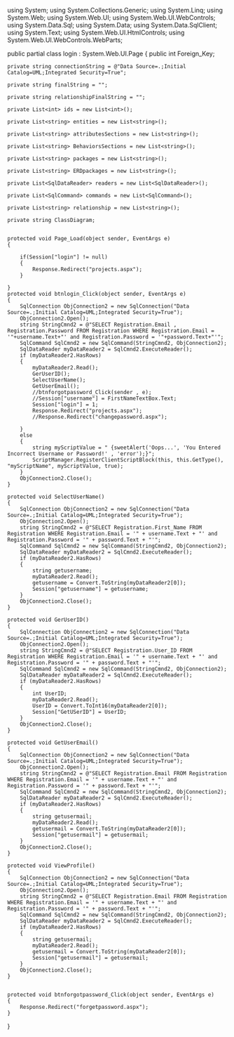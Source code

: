 using System;
using System.Collections.Generic;
using System.Linq;
using System.Web;
using System.Web.UI;
using System.Web.UI.WebControls;
using System.Data.Sql;
using System.Data;
using System.Data.SqlClient;
using System.Text;
using System.Web.UI.HtmlControls;
using System.Web.UI.WebControls.WebParts;

public partial class login : System.Web.UI.Page
{
    public int Foreign_Key;

    private string connectionString = @"Data Source=.;Initial Catalog=UML;Integrated Security=True";

    private string finalString = "";

    private string relationshipFinalString = "";

    private List<int> ids = new List<int>();

    private List<string> entities = new List<string>();

    private List<string> attributesSections = new List<string>();

    private List<string> BehaviorsSections = new List<string>();

    private List<string> packages = new List<string>();

    private List<string> ERDpackages = new List<string>();

    private List<SqlDataReader> readers = new List<SqlDataReader>();

    private List<SqlCommand> commands = new List<SqlCommand>();

    private List<string> relationship = new List<string>();

    private string ClassDiagram;


    protected void Page_Load(object sender, EventArgs e)
    {
        
        if(Session["login"] != null)
        {
            Response.Redirect("projects.aspx");
        }
        
    }
    protected void btnlogin_Click(object sender, EventArgs e)
    {
        SqlConnection ObjConnection2 = new SqlConnection("Data Source=.;Initial Catalog=UML;Integrated Security=True");
        ObjConnection2.Open();
        string StringCmnd2 = @"SELECT Registration.Email ,	Registration.Password FROM Registration WHERE Registration.Email = '"+username.Text+"' and Registration.Password = '"+password.Text+"'";
        SqlCommand SqlCmnd2 = new SqlCommand(StringCmnd2, ObjConnection2);
        SqlDataReader myDataReader2 = SqlCmnd2.ExecuteReader();
        if (myDataReader2.HasRows)
        {
            myDataReader2.Read();
            GerUserID();
            SelectUserName();
            GetUserEmail();
            //btnforgotpassword_Click(sender , e);
            //Session["username"] = FirstNameTextBox.Text;
            Session["login"] = 1;
            Response.Redirect("projects.aspx");
            //Response.Redirect("changepassword.aspx");
            
        }
        else
        {
            string myScriptValue = " {sweetAlert('Oops...', 'You Entered Incorrect Username or Password!' , 'error');}";
            ScriptManager.RegisterClientScriptBlock(this, this.GetType(), "myScriptName", myScriptValue, true);
        }
        ObjConnection2.Close();
    }

    protected void SelectUserName()
    {
        SqlConnection ObjConnection2 = new SqlConnection("Data Source=.;Initial Catalog=UML;Integrated Security=True");
        ObjConnection2.Open();
        string StringCmnd2 = @"SELECT Registration.First_Name FROM Registration WHERE Registration.Email = '" + username.Text + "' and Registration.Password = '" + password.Text + "'";
        SqlCommand SqlCmnd2 = new SqlCommand(StringCmnd2, ObjConnection2);
        SqlDataReader myDataReader2 = SqlCmnd2.ExecuteReader();
        if (myDataReader2.HasRows)
        {
            string getusername;
            myDataReader2.Read();
            getusername = Convert.ToString(myDataReader2[0]);
            Session["getusername"] = getusername;
        }
        ObjConnection2.Close();
    }

    protected void GerUserID()
    {
        SqlConnection ObjConnection2 = new SqlConnection("Data Source=.;Initial Catalog=UML;Integrated Security=True");
        ObjConnection2.Open();
        string StringCmnd2 = @"SELECT Registration.User_ID FROM Registration WHERE Registration.Email = '" + username.Text + "' and Registration.Password = '" + password.Text + "'";
        SqlCommand SqlCmnd2 = new SqlCommand(StringCmnd2, ObjConnection2);
        SqlDataReader myDataReader2 = SqlCmnd2.ExecuteReader();
        if (myDataReader2.HasRows)
        {
            int UserID;
            myDataReader2.Read();
            UserID = Convert.ToInt16(myDataReader2[0]);
            Session["GetUSerID"] = UserID;
        }
        ObjConnection2.Close();
    }

    protected void GetUserEmail()
    {
        SqlConnection ObjConnection2 = new SqlConnection("Data Source=.;Initial Catalog=UML;Integrated Security=True");
        ObjConnection2.Open();
        string StringCmnd2 = @"SELECT Registration.Email FROM Registration WHERE Registration.Email = '" + username.Text + "' and Registration.Password = '" + password.Text + "'";
        SqlCommand SqlCmnd2 = new SqlCommand(StringCmnd2, ObjConnection2);
        SqlDataReader myDataReader2 = SqlCmnd2.ExecuteReader();
        if (myDataReader2.HasRows)
        {
            string getusermail;
            myDataReader2.Read();
            getusermail = Convert.ToString(myDataReader2[0]);
            Session["getusermail"] = getusermail;
        }
        ObjConnection2.Close();
    }

    protected void ViewProfile()
    {
        SqlConnection ObjConnection2 = new SqlConnection("Data Source=.;Initial Catalog=UML;Integrated Security=True");
        ObjConnection2.Open();
        string StringCmnd2 = @"SELECT Registration.Email FROM Registration WHERE Registration.Email = '" + username.Text + "' and Registration.Password = '" + password.Text + "'";
        SqlCommand SqlCmnd2 = new SqlCommand(StringCmnd2, ObjConnection2);
        SqlDataReader myDataReader2 = SqlCmnd2.ExecuteReader();
        if (myDataReader2.HasRows)
        {
            string getusermail;
            myDataReader2.Read();
            getusermail = Convert.ToString(myDataReader2[0]);
            Session["getusermail"] = getusermail;
        }
        ObjConnection2.Close();
    }


    protected void btnforgotpassword_Click(object sender, EventArgs e)
    {
        Response.Redirect("forgetpassword.aspx");
    }
}
